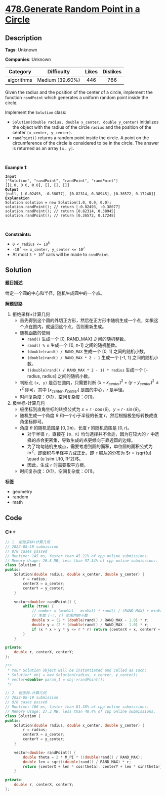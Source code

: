 # [478.Generate Random Point in a Circle](https://leetcode.com/problems/generate-random-point-in-a-circle/description/)

## Description

**Tags**: Unknown

**Companies**: Unknown

|  Category  |   Difficulty    | Likes | Dislikes |
| :--------: | :-------------: | :---: | :------: |
| algorithms | Medium (39.60%) |  446  |   766    |

<p>Given the radius and the position of the center of a circle, implement the function <code>randPoint</code> which generates a uniform random point inside the circle.</p>
<p>Implement the <code>Solution</code> class:</p>
<ul>
  <li><code>Solution(double radius, double x_center, double y_center)</code> initializes the object with the radius of the circle <code>radius</code> and the position of the center <code>(x_center, y_center)</code>.</li>
  <li><code>randPoint()</code> returns a random point inside the circle. A point on the circumference of the circle is considered to be in the circle. The answer is returned as an array <code>[x, y]</code>.</li>
</ul>
<p>&nbsp;</p>
<p><strong class="example">Example 1:</strong></p>
<pre><code><strong>Input</strong>
[&quot;Solution&quot;, &quot;randPoint&quot;, &quot;randPoint&quot;, &quot;randPoint&quot;]
[[1.0, 0.0, 0.0], [], [], []]
<strong>Output</strong>
[null, [-0.02493, -0.38077], [0.82314, 0.38945], [0.36572, 0.17248]]
<strong>Explanation</strong>
Solution solution = new Solution(1.0, 0.0, 0.0);
solution.randPoint(); // return [-0.02493, -0.38077]
solution.randPoint(); // return [0.82314, 0.38945]
solution.randPoint(); // return [0.36572, 0.17248]</code></pre>
<p>&nbsp;</p>
<p><strong>Constraints:</strong></p>
<ul>
  <li><code>0 &lt;&nbsp;radius &lt;= 10<sup>8</sup></code></li>
  <li><code>-10<sup>7</sup> &lt;= x_center, y_center &lt;= 10<sup>7</sup></code></li>
  <li>At most <code>3 * 10<sup>4</sup></code> calls will be made to <code>randPoint</code>.</li>
</ul>

## Solution

**题目描述**

给定一个圆的中心和半径，随机生成圆中的一个点。

**解题思路**

1. 拒绝采样+计算几何
   - 首先得到这个圆的外切正方形，然后在正方形中随机生成一个点，如果这个点在圆内，就返回这个点，否则重新生成。
   - 随机函数的使用
     - `rand()` 生成一个 [0, RAND_MAX] 之间的随机整数。
     - `rand() % n` 生成一个 [0, n-1] 之间的随机整数。
     - `(double)rand() / RAND_MAX` 生成一个 [0, 1] 之间的随机小数。
     - `(double)rand() / RAND_MAX * 2 - 1` 生成一个 [-1, 1] 之间的随机小数。
     - `((double)rand() / RAND_MAX * 2 - 1) * radius` 生成一个 [-radius, radius] 之间的随机小数。
   - 判断点 `(x, y)` 是否在圆内，只需要判断 $(x - x_{center})^2 + (y - y_{center})^2 \leq r^2$ 即可，其中 $(x_{center}, y_{center})$ 是圆的中心，$r$ 是半径。
   - 时间复杂度：$O(1)$，空间复杂度：$O(1)$。
2. 极坐标-计算几何
   - 极坐标到直角坐标的转换公式为 $x = r \cdot \cos(\theta)$，$y = r \cdot \sin(\theta)$。
   - 随机生成一个角度 $\theta$ 和一个小于半径的长度 $r$，然后根据极坐标转换成直角坐标即可。
   - 角度 $\theta$ 的随机范围是 $[0, 2\pi)$，长度 $r$ 的随机范围是 $[0, r)$。
     - 对于半径 `r`，直接在 `[0, R]` 均匀选择并不合适，因为在较大的 `r` 中选择的点会更密集，导致生成的点更倾向于靠近圆的边缘。
     - 为了均匀随机生成点，需要考虑到圆的面积，单位圆的面积公式为 $\pi r^2$，即面积与半径平方成正比，即 `r` 服从的分布为 $r = \sqrt{u} \quad (u \sim U(0, R^2))$。
     - 因此，生成 `r` 时需要取平方根。
   - 时间复杂度：$O(1)$，空间复杂度：$O(1)$。

**标签**

- geometry
- random
- math

<!-- code start -->
## Code

### C++

```cpp
// 1. 拒绝采样+计算几何
// 2022-08-19 submission
// 8/8 cases passed
// Runtime: 145 ms, faster than 45.21% of cpp online submissions.
// Memory Usage: 26.8 MB, less than 97.34% of cpp online submissions.
class Solution {
public:
    Solution(double radius, double x_center, double y_center) {
        r = radius;
        centerX = x_center;
        centerY = y_center;
    }

    vector<double> randPoint() {
        while (true) {
            // number = (maxVal - minVal) * rand() / (RAND_MAX) + minVal
            // 生成 [-r, r] 范围内的小数
            double x = (2 * (double)rand() / RAND_MAX - 1.0) * r;
            double y = (2 * (double)rand() / RAND_MAX - 1.0) * r;
            if (x * x + y * y <= r * r) return {centerX + x, centerY + y};
        }
    }

private:
    double r, centerX, centerY;
};

/**
 * Your Solution object will be instantiated and called as such:
 * Solution* obj = new Solution(radius, x_center, y_center);
 * vector<double> param_1 = obj->randPoint();
 */
```

```cpp
// 2. 极坐标-计算几何
// 2022-08-19 submission
// 8/8 cases passed
// Runtime: 106 ms, faster than 81.38% of cpp online submissions.
// Memory Usage: 27.3 MB, less than 48.4% of cpp online submissions.
class Solution {
public:
    Solution(double radius, double x_center, double y_center) {
        r = radius;
        centerX = x_center;
        centerY = y_center;
    }

    vector<double> randPoint() {
        double theta = 2 * M_PI * ((double)rand() / RAND_MAX);
        double len = sqrt((double)rand() / RAND_MAX) * r;
        return {centerX + len * cos(theta), centerY + len * sin(theta)};
    }

private:
    double r, centerX, centerY;
};
```

<!-- code end -->
